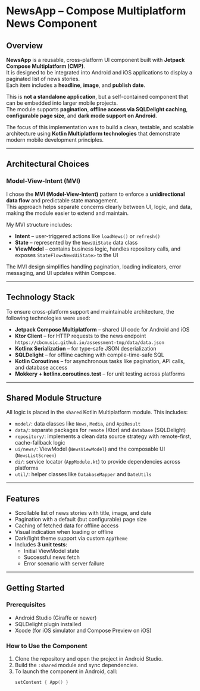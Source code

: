 # NewsApp – Compose Multiplatform News Component

## Overview

**NewsApp** is a reusable, cross-platform UI component built with **Jetpack Compose Multiplatform (CMP)**.  
It is designed to be integrated into Android and iOS applications to display a paginated list of news stories.  
Each item includes a **headline**, **image**, and **publish date**.

This is **not a standalone application**, but a self-contained component that can be embedded into larger mobile projects.  
The module supports **pagination**, **offline access via SQLDelight caching**, **configurable page size**, and **dark mode support on Android**.

The focus of this implementation was to build a clean, testable, and scalable architecture using **Kotlin Multiplatform technologies** that demonstrate modern mobile development principles.

---

## Architectural Choices

### Model-View-Intent (MVI)

I chose the **MVI (Model-View-Intent)** pattern to enforce a **unidirectional data flow** and predictable state management.  
This approach helps separate concerns clearly between UI, logic, and data, making the module easier to extend and maintain.

My MVI structure includes:

- **Intent** – user-triggered actions like `loadNews()` or `refresh()`
- **State** – represented by the `NewsUiState` data class
- **ViewModel** – contains business logic, handles repository calls, and exposes `StateFlow<NewsUiState>` to the UI

The MVI design simplifies handling pagination, loading indicators, error messaging, and UI updates within Compose.

---

## Technology Stack

To ensure cross-platform support and maintainable architecture, the following technologies were used:

- **Jetpack Compose Multiplatform** – shared UI code for Android and iOS
- **Ktor Client** – for HTTP requests to the news endpoint  
  `https://cbcmusic.github.io/assessment-tmp/data/data.json`
- **Kotlinx Serialization** – for type-safe JSON deserialization
- **SQLDelight** – for offline caching with compile-time-safe SQL
- **Kotlin Coroutines** – for asynchronous tasks like pagination, API calls, and database access
- **Mokkery + kotlinx.coroutines.test** – for unit testing across platforms

---

## Shared Module Structure

All logic is placed in the `shared` Kotlin Multiplatform module. This includes:

- `model/`: data classes like `News`, `Media`, and `ApiResult`
- `data/`: separate packages for `remote` (Ktor) and `database` (SQLDelight)
- `repository/`: implements a clean data source strategy with remote-first, cache-fallback logic
- `ui/news/`: ViewModel (`NewsViewModel`) and the composable UI (`NewsListScreen`)
- `di/`: service locator (`AppModule.kt`) to provide dependencies across platforms
- `util/`: helper classes like `DatabaseMapper` and `DateUtils`

---

## Features

- Scrollable list of news stories with title, image, and date
- Pagination with a default (but configurable) page size
- Caching of fetched data for offline access
- Visual indication when loading or offline
- Dark/light theme support via custom `AppTheme`
- Includes **3 unit tests**:
    - Initial ViewModel state
    - Successful news fetch
    - Error scenario with server failure

---

## Getting Started

### Prerequisites

- Android Studio (Giraffe or newer)
- SQLDelight plugin installed
- Xcode (for iOS simulator and Compose Preview on iOS)

### How to Use the Component

1. Clone the repository and open the project in Android Studio.
2. Build the `:shared` module and sync dependencies.
3. To launch the component in Android, call:
   ```kotlin
   setContent { App() }
